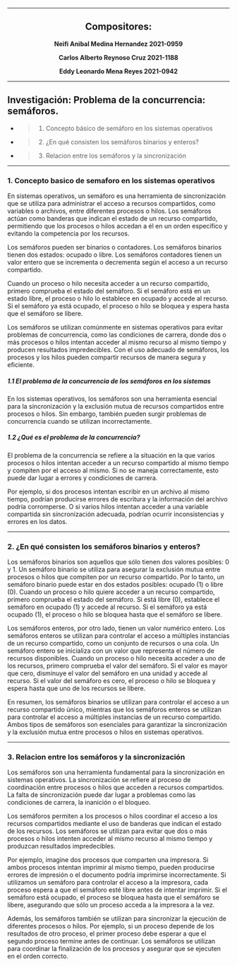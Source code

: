 ___
## <center> Compositores: </center>
**<center>Neifi Anibal Medina Hernandez 2021-0959</center>**

**<center>Carlos Alberto Reynoso Cruz 2021-1188</center>**

**<center>Eddy Leonardo Mena Reyes  2021-0942</center>**
___

## Investigación: Problema de la concurrencia: semáforos.
- > 1. Concepto básico de semáforo en los sistemas operativos
- > 2. ¿En qué consisten los semáforos binarios y enteros?
- > 3. Relacion entre los semáforos y la sincronización
___

### 1. Concepto basico de semaforo en los sistemas operativos
En sistemas operativos, un semáforo es una herramienta de sincronización que se utiliza para administrar el acceso a recursos compartidos, como variables o archivos, entre diferentes procesos o hilos. Los semáforos actúan como banderas que indican el estado de un recurso compartido, permitiendo que los procesos o hilos accedan a él en un orden específico y evitando la competencia por los recursos.

Los semáforos pueden ser binarios o contadores. Los semáforos binarios tienen dos estados: ocupado o libre. Los semáforos contadores tienen un valor entero que se incrementa o decrementa según el acceso a un recurso compartido.

Cuando un proceso o hilo necesita acceder a un recurso compartido, primero comprueba el estado del semáforo. Si el semáforo está en un estado libre, el proceso o hilo lo establece en ocupado y accede al recurso. Si el semáforo ya está ocupado, el proceso o hilo se bloquea y espera hasta que el semáforo se libere.

Los semáforos se utilizan comúnmente en sistemas operativos para evitar problemas de concurrencia, como las condiciones de carrera, donde dos o más procesos o hilos intentan acceder al mismo recurso al mismo tiempo y producen resultados impredecibles. Con el uso adecuado de semáforos, los procesos y los hilos pueden compartir recursos de manera segura y eficiente.

##### 1.1 El problema de la concurrencia de los semáforos en los sistemas

En los sistemas operativos, los semáforos son una herramienta esencial para la sincronización y la exclusión mutua de recursos compartidos entre procesos o hilos. Sin embargo, también pueden surgir problemas de concurrencia cuando se utilizan incorrectamente.

##### 1.2 ¿Qué es el problema de la concurrencia?

El problema de la concurrencia se refiere a la situación en la que varios procesos o hilos intentan acceder a un recurso compartido al mismo tiempo y compiten por el acceso al mismo. Si no se maneja correctamente, esto puede dar lugar a errores y condiciones de carrera.

Por ejemplo, si dos procesos intentan escribir en un archivo al mismo tiempo, podrían producirse errores de escritura y la información del archivo podría corromperse. O si varios hilos intentan acceder a una variable compartida sin sincronización adecuada, podrían ocurrir inconsistencias y errores en los datos.
___

### 2. ¿En qué consisten los semáforos binarios y enteros?

Los semáforos binarios son aquellos que sólo tienen dos valores posibles: 0 y 1. Un semáforo binario se utiliza para asegurar la exclusión mutua entre procesos o hilos que compiten por un recurso compartido. Por lo tanto, un semáforo binario puede estar en dos estados posibles: ocupado (1) o libre (0). Cuando un proceso o hilo quiere acceder a un recurso compartido, primero comprueba el estado del semáforo. Si está libre (0), establece el semáforo en ocupado (1) y accede al recurso. Si el semáforo ya está ocupado (1), el proceso o hilo se bloquea hasta que el semáforo se libere.

Los semáforos enteros, por otro lado, tienen un valor numérico entero. Los semáforos enteros se utilizan para controlar el acceso a múltiples instancias de un recurso compartido, como un conjunto de recursos o una cola. Un semáforo entero se inicializa con un valor que representa el número de recursos disponibles. Cuando un proceso o hilo necesita acceder a uno de los recursos, primero comprueba el valor del semáforo. Si el valor es mayor que cero, disminuye el valor del semáforo en una unidad y accede al recurso. Si el valor del semáforo es cero, el proceso o hilo se bloquea y espera hasta que uno de los recursos se libere.

En resumen, los semáforos binarios se utilizan para controlar el acceso a un recurso compartido único, mientras que los semáforos enteros se utilizan para controlar el acceso a múltiples instancias de un recurso compartido. Ambos tipos de semáforos son esenciales para garantizar la sincronización y la exclusión mutua entre procesos o hilos en sistemas operativos.
___

### 3. Relacion entre los semáforos y la sincronización

Los semáforos son una herramienta fundamental para la sincronización en sistemas operativos. La sincronización se refiere al proceso de coordinación entre procesos o hilos que acceden a recursos compartidos. La falta de sincronización puede dar lugar a problemas como las condiciones de carrera, la inanición o el bloqueo.

Los semáforos permiten a los procesos o hilos coordinar el acceso a los recursos compartidos mediante el uso de banderas que indican el estado de los recursos. Los semáforos se utilizan para evitar que dos o más procesos o hilos intenten acceder al mismo recurso al mismo tiempo y produzcan resultados impredecibles.

Por ejemplo, imagine dos procesos que comparten una impresora. Si ambos procesos intentan imprimir al mismo tiempo, pueden producirse errores de impresión o el documento podría imprimirse incorrectamente. Si utilizamos un semáforo para controlar el acceso a la impresora, cada proceso espera a que el semáforo esté libre antes de intentar imprimir. Si el semáforo está ocupado, el proceso se bloquea hasta que el semáforo se libere, asegurando que sólo un proceso acceda a la impresora a la vez.

Además, los semáforos también se utilizan para sincronizar la ejecución de diferentes procesos o hilos. Por ejemplo, si un proceso depende de los resultados de otro proceso, el primer proceso debe esperar a que el segundo proceso termine antes de continuar. Los semáforos se utilizan para coordinar la finalización de los procesos y asegurar que se ejecuten en el orden correcto.
